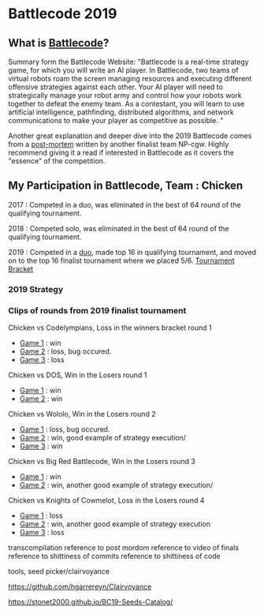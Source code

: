 # Battlecode 2019

## What is [Battlecode](http://www.battlecode.org/)?

Summary form the Battlecode Website:
"Battlecode is a real-time strategy game, for which you will write an AI player. In Battlecode, two teams of virtual robots roam the screen managing resources and executing different offensive strategies against each other. Your AI player will need to strategically manage your robot army and control how your robots work together to defeat the enemy team. As a contestant, you will learn to use artificial intelligence, pathfinding, distributed algorithms, and network communications to make your player as competitive as possible. "

Another great explanation and deeper dive into the 2019 Battlecode comes from a [post-mortem](http://jerrymao.net/blog/battlecode/) written by another finalist team NP-cgw. Highly recommend giving it a read if interested in Battlecode as it covers the "essence" of the competition.

## My Participation in Battlecode, Team : Chicken

2017 : Competed in a duo, was eliminated in the best of 64 round of the qualifying tournament.

2018 : Competed solo, was eliminated in the best of 64 round of the qualifying tournament.

2019 : Competed in a [duo](https://github.com/JeffreyLiangUF), made top 16 in qualifying tournament, and moved on to the top 16 finalist tournament where we placed 5/6.
[Tournament Bracket](https://challonge.com/bc_19_finals)

### 2019 Strategy

### Clips of rounds from 2019 finalist tournament

Chicken vs Codelympians, Loss in the winners bracket round 1

- [Game 1](https://youtu.be/_HeSkdl9QCU?t=1461) : win
- [Game 2](https://youtu.be/_HeSkdl9QCU?t=1502) : loss, bug occured.
- [Game 3](https://youtu.be/_HeSkdl9QCU?t=1568) : loss

Chicken vs DOS, Win in the Losers round 1

- [Game 1](https://youtu.be/_HeSkdl9QCU?t=3702) : win
- [Game 2](https://youtu.be/_HeSkdl9QCU?t=3747) : win

Chicken vs Wololo, Win in the Losers round 2

- [Game 1](https://youtu.be/_HeSkdl9QCU?t=4404) : loss, bug occured.
- [Game 2](https://youtu.be/_HeSkdl9QCU?t=4467) : win, good example of strategy execution/
- [Game 3](https://youtu.be/_HeSkdl9QCU?t=4511) : win

Chicken vs Big Red Battlecode, Win in the Losers round 3

- [Game 1](https://youtu.be/_HeSkdl9QCU?t=5745) : win
- [Game 2](https://youtu.be/_HeSkdl9QCU?t=5809) : win, another good example of strategy execution/

Chicken vs Knights of Cowmelot, Loss in the Losers round 4

- [Game 1](https://youtu.be/_HeSkdl9QCU?t=6187) : loss
- [Game 2](https://youtu.be/_HeSkdl9QCU?t=6233) : win, another good example of strategy execution
- [Game 3](https://youtu.be/_HeSkdl9QCU?t=6295) : loss



transcompilation
reference to post mordom
reference to video of finals
reference to shittiness of commits
reference to shittiness of code

tools, seed picker/clairvoyance


https://github.com/hgarrereyn/Clairvoyance

https://stonet2000.github.io/BC19-Seeds-Catalog/
